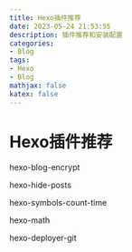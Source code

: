 ```yaml
---
title: Hexo插件推荐
date: 2023-05-24 21:53:55
description: 插件推荐和安装配置
categories:
- Blog
tags:
- Hexo
- Blog
mathjax: false
katex: false
---
```


# Hexo插件推荐

hexo-blog-encrypt

hexo-hide-posts

hexo-symbols-count-time

hexo-math

hexo-deployer-git
